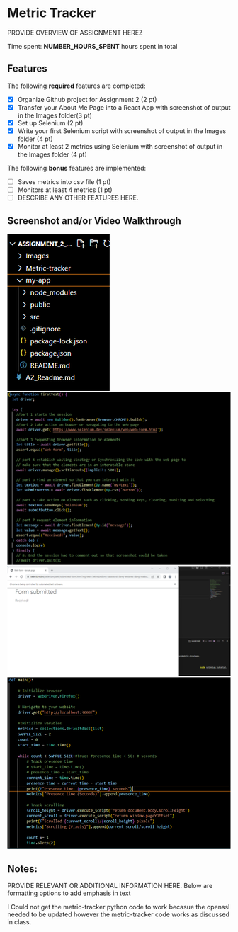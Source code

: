 # Metric Tracker

PROVIDE OVERVIEW OF ASSIGNMENT HEREZ

Time spent: **NUMBER_HOURS_SPENT** hours spent in total

## Features

The following **required** features are completed:

- [X] Organize Github project for Assignment 2 (2 pt)
- [X] Transfer your About Me Page into a React App with screenshot of output in the Images folder(3 pt)
- [X] Set up Selenium (2 pt)
- [X] Write your first Selenium script with screenshot of output in the Images folder (4 pt)
- [X] Monitor at least 2 metrics using Selenium with screenshot of output in the Images folder (4 pt)

The following **bonus** features are implemented:

- [ ] Saves metrics into csv file (1 pt)
- [ ] Monitors at least 4 metrics (1 pt)
- [ ] DESCRIBE ANY OTHER FEATURES HERE.

## Screenshot and/or Video Walkthrough
<img src="Images/Problem1&2.PNG"  alt='Output for part 4' title='Question 1 and 2 assighment 2 on github and my app with asssighment 1'/>
<img src="Images/problem_4_steps.PNG"  alt='Output for part 4' title='Question four 8 steps notes'/>
<img src="Images/assighment_tutorial.png"  alt='steps for part 4' title='Question four output picture'/>
<img src="Images/python_metric.PNG"  alt='steps for part 4' title='Question five python code picture'/>


## Notes:
PROVIDE RELEVANT OR ADDITIONAL INFORMATION HERE. Below are formatting options to add emphasis in text

I Could not get the  metric-tracker python code to work becasue the openssl needed to be updated however the metric-tracker code works as discussed in class.


